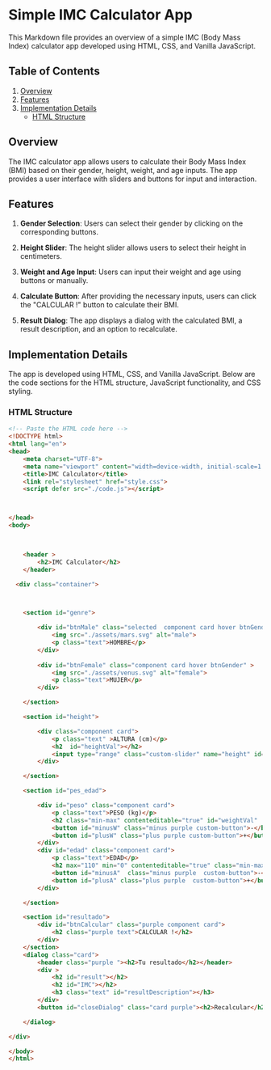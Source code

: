 # Simple IMC Calculator App

This Markdown file provides an overview of a simple IMC (Body Mass Index) calculator app developed using HTML, CSS, and Vanilla JavaScript.

## Table of Contents

1. [Overview](#overview)
2. [Features](#features)
3. [Implementation Details](#implementation-details)
    - [HTML Structure](#html-structure)

## Overview

The IMC calculator app allows users to calculate their Body Mass Index (BMI) based on their gender, height, weight, and age inputs. The app provides a user interface with sliders and buttons for input and interaction.

## Features

1. **Gender Selection**: Users can select their gender by clicking on the corresponding buttons.

2. **Height Slider**: The height slider allows users to select their height in centimeters.

3. **Weight and Age Input**: Users can input their weight and age using buttons or manually.

4. **Calculate Button**: After providing the necessary inputs, users can click the "CALCULAR !" button to calculate their BMI.

5. **Result Dialog**: The app displays a dialog with the calculated BMI, a result description, and an option to recalculate.

## Implementation Details

The app is developed using HTML, CSS, and Vanilla JavaScript. Below are the code sections for the HTML structure, JavaScript functionality, and CSS styling.

### HTML Structure

```html
<!-- Paste the HTML code here -->
<!DOCTYPE html>
<html lang="en">
<head>
    <meta charset="UTF-8">
    <meta name="viewport" content="width=device-width, initial-scale=1.0">
    <title>IMC Calculator</title>
    <link rel="stylesheet" href="style.css">
    <script defer src="./code.js"></script>



</head>
<body>

    

    <header >
        <h2>IMC Calculator</h2>
    </header>

  <div class="container">



    <section id="genre">

        <div id="btnMale" class="selected  component card hover btnGender">
            <img src="./assets/mars.svg" alt="male">
            <p class="text">HOMBRE</p>
        </div>
        
        <div id="btnFemale" class="component card hover btnGender" >
            <img src="./assets/venus.svg" alt="female">
            <p class="text">MUJER</p>
        </div>

    </section>

    <section id="height">

        <div class="component card">
            <p class="text" >ALTURA (cm)</p>
            <h2  id="heightVal"></h2>
            <input type="range" class="custom-slider" name="height" id="hSlide" step="1" min="20" max="250">
        </div>

    </section>

    <section id="pes_edad">

        <div id="peso" class="component card">
            <p class="text">PESO (kg)</p>
            <h2 class="min-max" contenteditable="true" id="weightVal"  min="0" max="594">0</h2>
            <button id="minusW" class="minus purple custom-button">-</button>
            <button id="plusW" class="plus purple custom-button">+</button>
        </div>
        <div id="edad" class="component card">
            <p class="text">EDAD</p>
            <h2 max="110" min="0" contenteditable="true" class="min-max" id="ageVal">0</h2>
            <button id="minusA"  class="minus purple  custom-button">-</button>
            <button id="plusA" class="plus purple  custom-button">+</button>
        </div>

    </section>

    <section id="resultado">
        <div id="btnCalcular" class="purple component card">
            <h2 class="purple text">CALCULAR !</h2>
        </div>
    </section>
    <dialog class="card">
        <header class="purple "><h2>Tu resultado</h2></header>
        <div >
            <h2 id="result"></h2>
            <h2 id="IMC"></h2>
            <h3 class="text" id="resultDescription"></h3>
        </div>
        <button id="closeDialog" class="card purple"><h2>Recalcular</h2></button>

    </dialog>

</div>

</body>
</html>
